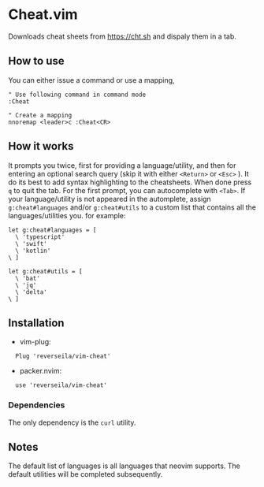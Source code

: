 # Cheat.vim

Downloads cheat sheets from https://cht.sh and dispaly them in a tab.

## How to use

You can either issue a command or use a mapping,

```vim
" Use following command in command mode
:Cheat
```

```vim
" Create a mapping
nnoremap <leader>c :Cheat<CR>
```

## How it works

It prompts you twice, first for providing a language/utility, and then for
entering an optional search query (skip it with either `<Return>` or `<Esc>` ).
It do its best to add syntax highlighting to the cheatsheets. When done press
`q` to quit the tab. For the first prompt, you can autocomplete with `<Tab>`. If
your language/utility is not appeared in the automplete, assign
`g:cheat#languages` and/or `g:cheat#utils` to a custom list that contains all
the languages/utilities you. for example:

```vim
let g:cheat#languages = [
  \ 'typescript'
  \ 'swift'
  \ 'kotlin'
\ ]

let g:cheat#utils = [
  \ 'bat'
  \ 'jq'
  \ 'delta'
\ ]
```

## Installation

- vim-plug:
```vim
  Plug 'reverseila/vim-cheat'
```
- packer.nvim:
```vim
  use 'reverseila/vim-cheat'
```

### Dependencies

The only dependency is the `curl` utility.

## Notes

The default list of languages is all languages that neovim supports. The default
utilities will be completed subsequently.
